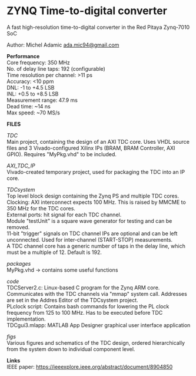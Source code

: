 # ZYNQ Time-to-digital converter
A fast high-resolution time-to-digital converter in the Red Pitaya Zynq-7010 SoC

Author: Michel Adamic ada.mic94@gmail.com

**Performance**\
Core frequency: 350 MHz\
No. of delay line taps: 192 (configurable)\
Time resolution per channel: >11 ps\
Accuracy: <10 ppm\
DNL: -1 to +4.5 LSB\
INL: +0.5 to +8.5 LSB\
Measurement range: 47.9 ms\
Dead time: ~14 ns\
Max speed: ~70 MS/s

**FILES**

*TDC*\
Main project, containing the design of an AXI TDC core. Uses VHDL source files and 3 Vivado-configured Xilinx IPs (BRAM, BRAM Controller, AXI GPIO). Requires "MyPkg.vhd" to be included.

*AXI_TDC_IP*\
Vivado-created temporary project, used for packaging the TDC into an IP core.

*TDCsystem*\
Top level block design containing the Zynq PS and multiple TDC cores.\
Clocking: AXI interconnect expects 100 MHz. This is raised by MMCME to 350 MHz for the TDC cores.\
External ports: hit signal for each TDC channel.\
Module "testUnit" is a square wave generator for testing and can be removed.\
11-bit "trigger" signals on TDC channel IPs are optional and can be left unconnected. Used for inter-channel (START-STOP) measurements.\
A TDC channel core has a generic number of taps in the delay line, which must be a multiple of 12. Default is 192.

*packages*\
MyPkg.vhd -> contains some useful functions

*code*\
TDCServer2.c: Linux-based C program for the Zynq ARM core. Communicates with the TDC channels via "mmap" system call. Addresses are set in the Addres Editor of the TDCsystem project.\
PLclock script: Contains bash commands for lowering the PL clock frequency from 125 to 100 MHz. Has to be executed before TDC implementation.\
TDCgui3.mlapp: MATLAB App Designer graphical user interface application

*figs*\
Various figures and schematics of the TDC design, ordered hierarchically from the system down to individual component level.

**Links**\
IEEE paper: https://ieeexplore.ieee.org/abstract/document/8904850
